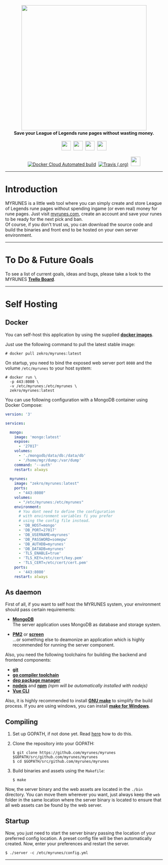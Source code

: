 <div align="center">
    <img src="https://raw.githubusercontent.com/myrunes/myrunes/master/assets/logo-dark-1000-237.png" width="400"/>
    <br/>
    <strong>Save your League of Legends rune pages without wasting money.</strong><br><br>
    <img src="https://forthebadge.com/images/badges/made-with-go.svg" height="30" />&nbsp;
    <img src="https://forthebadge.com/images/badges/made-with-vue.svg" height="30" />&nbsp;
    <img src="https://forthebadge.com/images/badges/fuck-it-ship-it.svg" height="30" />&nbsp;
    <a href="https://zekro.de/discord"><img src="https://img.shields.io/discord/307084334198816769.svg?logo=discord&style=for-the-badge" height="30"></a>
    <br/><br/>
    <a href="https://hub.docker.com/r/zekro/myrunes"><img alt="Docker Cloud Automated build" src="https://img.shields.io/docker/cloud/automated/zekro/myrunes.svg?color=cyan&logo=docker&logoColor=cyan&style=for-the-badge"></a>&nbsp;
    <a href="https://travis-ci.org/myrunes/myrunes"><img alt="Travis (.org)" src="https://img.shields.io/travis/myrunes/myrunes.svg?logo=travis&style=for-the-badge"></a>&nbsp;
    <a href="https://stackshare.io/myrunes/myrunes"><img src="https://img.shields.io/badge/tech-stack-blue?style=for-the-badge" height="30"/></a>
</div>

---

# Introduction

MYRUNES is a little web tool where you can simply create and store League of Legends rune pages without spending ingame (or even real) money for rune pages. Just visit [myrunes.com](https://myrunes.com), create an account and save your runes to be ready for the next pick and ban.  
Of course, if you don't trust us, you can download the source code and build the binaries and front end to be hosted on your own server environment.

---

# To Do & Future Goals


To see a list of current goals, ideas and bugs, please take a look to the MYRUNES [**Trello Board**](http://todo.myrunes.com).

---

# Self Hosting

## Docker

You can self-host this application by using the supplied [**docker images**](https://cloud.docker.com/u/zekro/repository/docker/zekro/myrunes).

Just use the following command to pull the latest stable image:  
```
# docker pull zekro/myrunes:latest
```

On startup, you need to bind the exposed web server port `8080` and the volume `/etc/myrunes` to your host system:

```
# docker run \
  -p 443:8080 \
  -v /etc/myrunes:/etc/myrunes \
  zekro/myrunes:latest
```

You can use following configuration with a MongoDB container using Docker Compose:

```yml
version: '3'

services:

  mongo:
    image: 'mongo:latest'
    expose:
      - '27017'
    volumes:
      - './mongodb/data/db:/data/db'
      - '/home/mgr/dump:/var/dump'
    command: '--auth'
    restart: always
 
  myrunes:
    image: "zekro/myrunes:latest"
    ports:
      - "443:8080"
    volumes:
      - "/etc/myrunes:/etc/myrunes"
    environment:
      # You dont need to define the configuration
      # with environment variables fi you prefer 
      # using the config file instead.
      - 'DB_HOST=mongo'
      - 'DB_PORT=27017'
      - 'DB_USERNAME=myrunes'
      - 'DB_PASSWORD=somepw'
      - 'DB_AUTHDB=myrunes'
      - 'DB_DATADB=myrunes'
      - 'TLS_ENABLE=true'
      - 'TLS_KEY=/etc/cert/key.pem'
      - 'TLS_CERT=/etc/cert/cert.pem'
    ports:
      - '443:8080'
    restart: always
```

## As daemon

First of all, if you want to self host the MYRUNES system, your environment should pass certain requirements:

- [**MongoDB**](https://www.mongodb.com/)  
  The server application uses MongoDB as database and storage system.

- **[PM2](https://pm2.io/)** or **[screen](https://linux.die.net/man/1/screen)**  
  ...or something else to deamonize an application which is highly recommended for running the server component.

Also, you need the following toolchains for building the backend and frontend components:

- **[git](https://git-scm.com/)**
- **[go compiler toolchain](https://golang.org/)**
- **[dep package manager](https://github.com/golang/dep)**
- **[nodejs](https://nodejs.org/en/)** and **[npm](https://www.npmjs.com/)** *(npm will be automatically installed with nodejs)*
- **[Vue CLI](https://cli.vuejs.org/)**

Also, it is highly recommended to install **[GNU make](https://www.gnu.org/software/make/)** to simplify the build process. If you are using windows, you can install **[make for Windows](http://gnuwin32.sourceforge.net/packages/make.htm)**.

## Compiling

1. Set up GOPATH, if not done yet. Read [here](https://golang.org/pkg/go/build/#hdr-Go_Path) how to do this.

2. Clone the repository into your GOPATH:  
   ```
   $ git clone https://github.com/myrunes/myrunes $GOPATH/src/github.com/myrunes/myrunes
   $ cd $GOPATH/src/github.com/myrunes/myrunes
   ```

3. Build binaries and assets using the `Makefile`:  
   ```
   $ make
   ```

Now, the server binary and the web assets are located in the `./bin` directory. You can move them wherever you want, just always keep the `web` folder in the same location where the server binary is located to ensure that all web assets can be found by the web server.

## Startup

Now, you just need to start the server binary passing the location of your preferred config location. A preset config file will be then automatically created. Now, enter your preferences and restart the server.

```
$ ./server -c /etc/myrunes/config.yml
```

--- 

